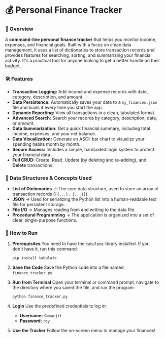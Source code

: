 # 💰 Personal Finance Tracker

### 📌 Overview

A **command-line personal finance tracker** that helps you monitor income, expenses, and financial goals. Built with a focus on clean data management, it uses a list of dictionaries to store transaction records and provides features for searching, sorting, and summarizing your financial activity. It's a practical tool for anyone looking to get a better handle on their budget.

### 🛠 Features

  * **Transaction Logging:** Add income and expense records with date, category, description, and amount.
  * **Data Persistence:** Automatically saves your data to a `my_finances.json` file and loads it every time you start the app.
  * **Dynamic Reporting:** View all transactions in a clean, tabulated format.
  * **Advanced Search:** Search your records by category, description, date, or amount.
  * **Data Summarization:** Get a quick financial summary, including total income, expenses, and your net balance.
  * **Data Visualization:** Generate an ASCII bar chart to visualize your spending habits month by month.
  * **Secure Access:** Includes a simple, hardcoded login system to protect your financial data.
  * **Full CRUD:** Create, Read, Update (by deleting and re-adding), and **Delete** transactions.

### 📂 Data Structures & Concepts Used

  * **List of Dictionaries** → The core data structure, used to store an array of transaction records (`[{...}, {...}]`).
  * **JSON** → Used for serializing the Python list into a human-readable text file for persistent storage.
  * **File I/O** → Manages reading from and writing to the data file.
  * **Procedural Programming** → The application is organized into a set of clear, single-purpose functions.

### 🚀 How to Run

1.  **Prerequisites**
    You need to have the `tabulate` library installed. If you don't have it, run this command:

    ```bash
    pip install tabulate
    ```

2.  **Save the Code**
    Save the Python code into a file named `finance_tracker.py`.

3.  **Run from Terminal**
    Open your terminal or command prompt, navigate to the directory where you saved the file, and run the program:

    ```bash
    python finance_tracker.py
    ```

4.  **Login**
    Use the predefined credentials to log in:

      * **Username:** `Samarjit`
      * **Password:** `roy`

5.  **Use the Tracker**
    Follow the on-screen menu to manage your finances\!
